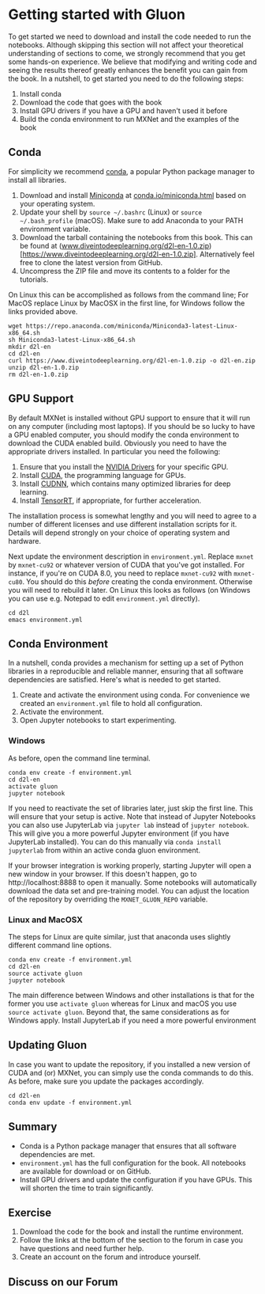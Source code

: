 # Getting started with Gluon

To get started we need to download and install the code needed to run the notebooks. Although skipping this section will not affect your theoretical understanding of sections to come, we strongly recommend that you get some hands-on experience. We believe that modifying and writing code and seeing the results thereof greatly enhances the benefit you can gain from the book. In a nutshell, to get started you need to do the following steps:

1. Install conda
1. Download the code that goes with the book
1. Install GPU drivers if you have a GPU and haven't used it before
1. Build the conda environment to run MXNet and the examples of the book


## Conda

For simplicity we recommend [conda](https://conda.io), a popular Python package manager to install all libraries.

1. Download and install [Miniconda](https://conda.io/miniconda.html) at [conda.io/miniconda.html](https://conda.io/miniconda.html) based on your operating system. 
1. Update your shell by `source ~/.bashrc` (Linux) or `source ~/.bash_profile` (macOS). Make sure to add Anaconda to your PATH environment variable.
1. Download the tarball containing the notebooks from this book. This can be found at (www.diveintodeeplearning.org/d2l-en-1.0.zip)[https://www.diveintodeeplearning.org/d2l-en-1.0.zip]. Alternatively feel free to clone the latest version from GitHub.
1. Uncompress the ZIP file and move its contents to a folder for the tutorials.

On Linux this can be accomplished as follows from the command line; For MacOS replace Linux by MacOSX in the first line, for Windows follow the links provided above.

```{.python .input}
wget https://repo.anaconda.com/miniconda/Miniconda3-latest-Linux-x86_64.sh
sh Miniconda3-latest-Linux-x86_64.sh
mkdir d2l-en
cd d2l-en
curl https://www.diveintodeeplearning.org/d2l-en-1.0.zip -o d2l-en.zip
unzip d2l-en-1.0.zip
rm d2l-en-1.0.zip
```

## GPU Support

By default MXNet is installed without GPU support to ensure that it will run on any computer (including most laptops). If you should be so lucky to have a GPU enabled computer, you should modify the conda environment to download the CUDA enabled build. Obviously you need to have the appropriate drivers installed. In particular you need the following:

1. Ensure that you install the [NVIDIA Drivers](https://www.nvidia.com/drivers) for your specific GPU. 
1. Install [CUDA](https://developer.nvidia.com/cuda-downloads), the programming language for GPUs.
1. Install [CUDNN](https://developer.nvidia.com/cudnn), which contains many optimized libraries for deep learning.
1. Install [TensorRT](https://developer.nvidia.com/tensorrt), if appropriate, for further acceleration. 

The installation process is somewhat lengthy and you will need to agree to a number of different licenses and use different installation scripts for it. Details will depend strongly on your choice of operating system and hardware. 

Next update the environment description in `environment.yml`. Replace `mxnet` by `mxnet-cu92` or whatever version of CUDA that you've got installed. For instance, if you're on CUDA 8.0, you need to replace `mxnet-cu92` with `mxnet-cu80`. You should do this *before* creating the conda environment. Otherwise you will need to rebuild it later. On Linux this looks as follows (on Windows you can use e.g. Notepad to edit `environment.yml` directly).

```{.python .input}
cd d2l
emacs environment.yml
```

## Conda Environment

In a nutshell, conda provides a mechanism for setting up a set of Python libraries in a reproducible and reliable manner, ensuring that all software dependencies are satisfied. Here's what is needed to get started.

1. Create and activate the environment using conda. For convenience we created an `environment.yml` file to hold all configuration.
1. Activate the environment.
1. Open Jupyter notebooks to start experimenting.

### Windows

As before, open the command line terminal.

```{.python .input}
conda env create -f environment.yml
cd d2l-en
activate gluon
jupyter notebook
```

If you need to reactivate the set of libraries later, just skip the first line. This will ensure that your setup is active. Note that instead of Jupyter Notebooks you can also use JupyterLab via `jupyter lab` instead of `jupyter notebook`. This will give you a more powerful Jupyter environment (if you have JupyterLab installed). You can do this manually via `conda install jupyterlab` from within an active conda gluon environment. 

If your browser integration is working properly, starting Jupyter will open a new window in your browser. If this doesn't happen, go to http://localhost:8888 to open it manually. Some notebooks will automatically download the data set and pre-training model. You can adjust the location of the repository by overriding the `MXNET_GLUON_REPO` variable.

### Linux and MacOSX

The steps for Linux are quite similar, just that anaconda uses slightly different command line options.

```{.python .input}
conda env create -f environment.yml
cd d2l-en
source activate gluon
jupyter notebook
```

The main difference between Windows and other installations is that for the former you use `activate gluon` whereas for Linux and macOS you use `source activate gluon`. Beyond that, the same considerations as for Windows apply. Install JupyterLab if you need a more powerful environment 

## Updating Gluon

In case you want to update the repository, if you installed a new version of CUDA and (or) MXNet, you can simply use the conda commands to do this. As before, make sure you update the packages accordingly.

```{.python .input}
cd d2l-en
conda env update -f environment.yml
```

## Summary

* Conda is a Python package manager that ensures that all software dependencies are met.
* `environment.yml` has the full configuration for the book. All notebooks are available for download or on GitHub.
* Install GPU drivers and update the configuration if you have GPUs. This will shorten the time to train significantly. 

## Exercise

1. Download the code for the book and install the runtime environment. 
1. Follow the links at the bottom of the section to the forum in case you have questions and need further help.
1. Create an account on the forum and introduce yourself.

## Discuss on our Forum

<div id="discuss" topic_id="2315"></div>
